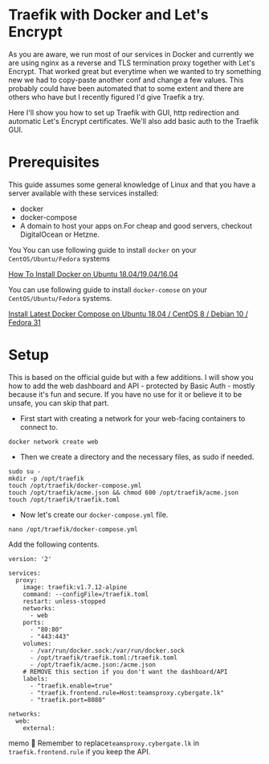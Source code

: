# Traefik with Docker and Let's Encrypt

As you are aware, we run most of our services in Docker and currently we are using nginx as a reverse and TLS termination proxy together with Let's Encrypt. That worked great but everytime when we wanted to try something new we had to copy-paste another conf and change a few values. This probably could have been automated that to some extent and there are others who have but I recently figured I'd give Traefik a try.

Here I'll show you how to set up Traefik with GUI, http redirection and automatic Let's Encrypt certificates. We'll also add basic auth to the Traefik GUI.

# Prerequisites

This guide assumes some general knowledge of Linux and that you have a server available with these services installed:

* docker
* docker-compose
* A domain to host your apps on.For cheap and good servers, checkout DigitalOcean or Hetzne.

You You can use following guide to install `docker` on your `CentOS/Ubuntu/Fedora` systems

[How To Install Docker on Ubuntu 18.04/19.04/16.04](https://computingforgeeks.com/how-to-install-docker-on-ubuntu/)

You can use following guide to install `docker-comose` on your `CentOS/Ubuntu/Fedora` systems. 

[Install Latest Docker Compose on Ubuntu 18.04 / CentOS 8 / Debian 10 / Fedora 31](https://computingforgeeks.com/how-to-install-latest-docker-compose-on-linux/)

# Setup

This is based on the official guide but with a few additions. I will show you how to add the web dashboard and API - protected by Basic Auth - mostly because it's fun and secure. If you have no use for it or believe it to be unsafe, you can skip that part.

* First start with creating a network for your web-facing containers to connect to.
```
docker network create web
````

* Then we create a directory and the necessary files, as sudo if needed.
```
sudo su -
mkdir -p /opt/traefik
touch /opt/traefik/docker-compose.yml
touch /opt/traefik/acme.json && chmod 600 /opt/traefik/acme.json
touch /opt/traefik/traefik.toml
```
* Now let's create our `docker-compose.yml` file.

```
nano /opt/traefik/docker-compose.yml
```

Add the following contents.

```
version: '2'

services:
  proxy:
    image: traefik:v1.7.12-alpine
    command: --configFile=/traefik.toml
    restart: unless-stopped
    networks:
      - web
    ports:
      - "80:80"
      - "443:443"
    volumes:
      - /var/run/docker.sock:/var/run/docker.sock
      - /opt/traefik/traefik.toml:/traefik.toml
      - /opt/traefik/acme.json:/acme.json
    # REMOVE this section if you don't want the dashboard/API
    labels:
      - "traefik.enable=true"
      - "traefik.frontend.rule=Host:teamsproxy.cybergate.lk"
      - "traefik.port=8080"

networks:
  web:
    external: 
```
memo :pencil:  Remember to replace`teamsproxy.cybergate.lk` in `traefik.frontend.rule` if you keep the API.


